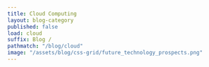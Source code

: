 ```yaml
---
title: Cloud Computing
layout: blog-category
published: false
load: cloud
suffix: Blog /
pathmatch: "/blog/cloud"
image: "/assets/blog/css-grid/future_technology_prospects.png"
---
```


